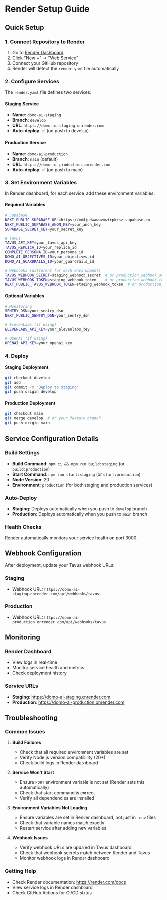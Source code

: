 # Render Setup Guide

## Quick Setup

### 1. Connect Repository to Render

1. Go to [Render Dashboard](https://dashboard.render.com)
2. Click "New +" → "Web Service"
3. Connect your GitHub repository
4. Render will detect the `render.yaml` file automatically

### 2. Configure Services

The `render.yaml` file defines two services:

#### Staging Service

- **Name**: `domo-ai-staging`
- **Branch**: `develop`
- **URL**: `https://domo-ai-staging.onrender.com`
- **Auto-deploy**: ✅ (on push to develop)

#### Production Service

- **Name**: `domo-ai-production`
- **Branch**: `main` (default)
- **URL**: `https://domo-ai-production.onrender.com`
- **Auto-deploy**: ✅ (on push to main)

### 3. Set Environment Variables

In Render dashboard, for each service, add these environment variables:

#### Required Variables

```bash
# Supabase
NEXT_PUBLIC_SUPABASE_URL=https://xddjudwawavxwirpkksz.supabase.co
NEXT_PUBLIC_SUPABASE_ANON_KEY=your_anon_key
SUPABASE_SECRET_KEY=your_secret_key

# Tavus
TAVUS_API_KEY=your_tavus_api_key
TAVUS_REPLICA_ID=your_replica_id
COMPLETE_PERSONA_ID=your_persona_id
DOMO_AI_OBJECTIVES_ID=your_objectives_id
DOMO_AI_GUARDRAILS_ID=your_guardrails_id

# Webhooks (different for each environment)
TAVUS_WEBHOOK_SECRET=staging_webhook_secret  # or production_webhook_secret
TAVUS_WEBHOOK_TOKEN=staging_webhook_token    # or production_webhook_token
NEXT_PUBLIC_TAVUS_WEBHOOK_TOKEN=staging_webhook_token  # or production_webhook_token
```

#### Optional Variables

```bash
# Monitoring
SENTRY_DSN=your_sentry_dsn
NEXT_PUBLIC_SENTRY_DSN=your_sentry_dsn

# ElevenLabs (if using)
ELEVENLABS_API_KEY=your_elevenlabs_key

# OpenAI (if using)
OPENAI_API_KEY=your_openai_key
```

### 4. Deploy

#### Staging Deployment

```bash
git checkout develop
git add .
git commit -m "Deploy to staging"
git push origin develop
```

#### Production Deployment

```bash
git checkout main
git merge develop  # or your feature branch
git push origin main
```

## Service Configuration Details

### Build Settings

- **Build Command**: `npm ci && npm run build:staging` (or `build:production`)
- **Start Command**: `npm run start:staging` (or `start:production`)
- **Node Version**: 20
- **Environment**: `production` (for both staging and production services)

### Auto-Deploy

- **Staging**: Deploys automatically when you push to `develop` branch
- **Production**: Deploys automatically when you push to `main` branch

### Health Checks

Render automatically monitors your service health on port 3000.

## Webhook Configuration

After deployment, update your Tavus webhook URLs:

### Staging

- Webhook URL: `https://domo-ai-staging.onrender.com/api/webhooks/tavus`

### Production

- Webhook URL: `https://domo-ai-production.onrender.com/api/webhooks/tavus`

## Monitoring

### Render Dashboard

- View logs in real-time
- Monitor service health and metrics
- Check deployment history

### Service URLs

- **Staging**: https://domo-ai-staging.onrender.com
- **Production**: https://domo-ai-production.onrender.com

## Troubleshooting

### Common Issues

1. **Build Failures**

   - Check that all required environment variables are set
   - Verify Node.js version compatibility (20+)
   - Check build logs in Render dashboard

2. **Service Won't Start**

   - Ensure `PORT` environment variable is not set (Render sets this automatically)
   - Check that start command is correct
   - Verify all dependencies are installed

3. **Environment Variables Not Loading**

   - Ensure variables are set in Render dashboard, not just in `.env` files
   - Check that variable names match exactly
   - Restart service after adding new variables

4. **Webhook Issues**
   - Verify webhook URLs are updated in Tavus dashboard
   - Check that webhook secrets match between Render and Tavus
   - Monitor webhook logs in Render dashboard

### Getting Help

- Check Render documentation: https://render.com/docs
- View service logs in Render dashboard
- Check GitHub Actions for CI/CD status
